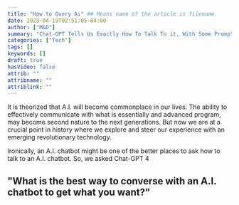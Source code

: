 ```yaml
---
title: "How to Query Ai" ## Means name of the article is filename
date: 2023-04-19T02:51:05-04:00
author: ["M&D"]
summary: "Chat-GPT Tells Us Exactly How To Talk To it, With Some Prompting."
categories: ["Tech"]
tags: []
keywords: []
draft: true
hasVideo: false
attrib: ""
attribname: ""
attriblink: ""
---
```


It is theorized that A.I. will become commonplace in our lives. The ability to effectively communicate with what is essentially and advanced program, may become second nature to the next generations. But now we are at a crucial point in history where we explore and steer our experience with an emerging revolutionary technology.

Ironically, an A.I. chatbot might be one of the better places to ask how to talk to an A.I. chatbot. So, we asked Chat-GPT 4

## "What is the best way to converse with an A.I. chatbot to get what you want?"
